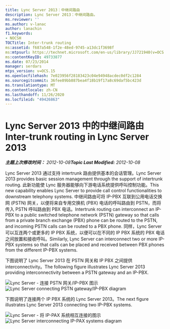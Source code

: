 ```yaml
---
title: Lync Server 2013：中继间路由
description: Lync Server 2013：中继间路由。
ms.reviewer: ''
ms.author: v-lanac
author: lanachin
f1.keywords:
- NOCSH
TOCTitle: Inter-trunk routing
ms:assetid: f687a548-1f2e-48ed-9745-a13dc1f3698f
ms:mtpsurl: https://technet.microsoft.com/en-us/library/JJ721940(v=OCS.15)
ms:contentKeyID: 49733877
ms.date: 07/23/2014
manager: serdars
mtps_version: v=OCS.15
ms.openlocfilehash: 7e023956f28183423c04e94948acdec0df2c1284
ms.sourcegitcommit: 36fee89bb887bea4f18b19f17a8c69daf5bc423d
ms.translationtype: MT
ms.contentlocale: zh-CN
ms.lasthandoff: 11/26/2020
ms.locfileid: "49426863"
---
```

# <a name="inter-trunk-routing-in-lync-server-2013"></a><span data-ttu-id="b6718-103">Lync Server 2013 中的中继间路由</span><span class="sxs-lookup"><span data-stu-id="b6718-103">Inter-trunk routing in Lync Server 2013</span></span>

<div data-xmlns="http://www.w3.org/1999/xhtml">

<div class="topic" data-xmlns="http://www.w3.org/1999/xhtml" data-msxsl="urn:schemas-microsoft-com:xslt" data-cs="https://msdn.microsoft.com/">

<div data-asp="https://msdn2.microsoft.com/asp">



</div>

<div id="mainSection">

<div id="mainBody"><span data-ttu-id="b6718-104">

<span> </span></span><span class="sxs-lookup"><span data-stu-id="b6718-104">

<span> </span></span></span>

<span data-ttu-id="b6718-105">_**主题上次修改时间：** 2012-10-08_</span><span class="sxs-lookup"><span data-stu-id="b6718-105">_**Topic Last Modified:** 2012-10-08_</span></span>

<span data-ttu-id="b6718-106">Lync Server 2013 通过支持 intertrunk 路由提供基本的会话管理。</span><span class="sxs-lookup"><span data-stu-id="b6718-106">Lync Server 2013 provides basic session management through the support of intertrunk routing.</span></span> <span data-ttu-id="b6718-107">此新功能使 Lync 服务器能够向下游电话系统提供呼叫控制功能。</span><span class="sxs-lookup"><span data-stu-id="b6718-107">This new capability enables Lync Server to provide call control functionalities to downstream telephony systems.</span></span> <span data-ttu-id="b6718-108">中继间路由可将 IP-PBX 互联到公用电话交换网 (PSTN) 网关，以便将来自专用交换机 (PBX) 电话的呼叫路由到 PSTN，而将传入 PSTN 呼叫路由到 PBX 电话。</span><span class="sxs-lookup"><span data-stu-id="b6718-108">Intertrunk routing can interconnect an IP-PBX to a public switched telephone network (PSTN) gateway so that calls from a private branch exchange (PBX) phone can be routed to the PSTN, and incoming PSTN calls can be routed to a PBX phone.</span></span> <span data-ttu-id="b6718-109">同样，Lync Server 可以互连两个或更多的 IP PBX 系统，以便可以在不同的 IP PBX 系统的 PBX 电话之间放置和接收呼叫。</span><span class="sxs-lookup"><span data-stu-id="b6718-109">Similarly, Lync Server can interconnect two or more IP-PBX systems so that calls can be placed and received between PBX phones from the different IP-PBX systems.</span></span>

<span data-ttu-id="b6718-110">下图说明了 Lync Server 2013 在 PSTN 网关和 IP PBX 之间提供 interconnectivity。</span><span class="sxs-lookup"><span data-stu-id="b6718-110">The following figure illustrates Lync Server 2013 providing interconnectivity between a PSTN gateway and an IP-PBX.</span></span>

<span data-ttu-id="b6718-111">![Lync Server - 连接 PSTN 网关/IP-PBX 图示](images/JJ721940.cc3858ca-2ee3-4d51-8a51-db078366b50b(OCS.15).jpg "Lync Server - 连接 PSTN 网关/IP-PBX 图示")</span><span class="sxs-lookup"><span data-stu-id="b6718-111">![Lync Server connecting PSTN gateway/IP-PBX diagram](images/JJ721940.cc3858ca-2ee3-4d51-8a51-db078366b50b(OCS.15).jpg "Lync Server connecting PSTN gateway/IP-PBX diagram")</span></span>

<span data-ttu-id="b6718-112">下图说明了连接两个 IP PBX 系统的 Lync Server 2013。</span><span class="sxs-lookup"><span data-stu-id="b6718-112">The next figure illustrates Lync Server 2013 connecting two IP-PBX systems.</span></span>

<span data-ttu-id="b6718-113">![Lync Server - 将 IP-PAX 系统相互连接的图示](images/JJ721940.6ba18ec9-df70-498a-9cf7-7fc41e5ec432(OCS.15).jpg "Lync Server - 将 IP-PAX 系统相互连接的图示")</span><span class="sxs-lookup"><span data-stu-id="b6718-113">![Lync Server interconnecting IP-PAX systems diagram](images/JJ721940.6ba18ec9-df70-498a-9cf7-7fc41e5ec432(OCS.15).jpg "Lync Server interconnecting IP-PAX systems diagram")</span></span>

<span data-ttu-id="b6718-114"></div>

<span> </span>

</div>

</div>

</span><span class="sxs-lookup"><span data-stu-id="b6718-114"></div>

<span> </span>

</div>

</div>

</span></span></div>

